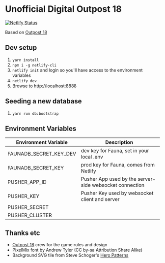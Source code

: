 # Unofficial Digital Outpost 18

[![Netlify Status](https://api.netlify.com/api/v1/badges/7ca17db6-f3f8-492f-ba65-403d810ab3c2/deploy-status)](https://app.netlify.com/sites/outpost18/deploys)

Based on [Outpost 18](http://playoutpost18.com)

## Dev setup

1. `yarn install`
1. `npm i -g netlify-cli`
1. `netlify init` and login so you'll have access to the environment variables
1. `netlify dev`
1. Browse to http://localhost:8888

## Seeding a new database

1. `yarn run db:bootstrap`

## Environment Variables

| Environment Variable | Description |
| --- | --- |
| FAUNADB_SECRET_KEY_DEV| dev key for Fauna, set in your local .env|
| FAUNADB_SECRET_KEY| prod key for Fauna, comes from Netlify |
| PUSHER_APP_ID | Pusher App used by the server-side websocket connection |
| PUSHER_KEY | Pusher Key used by websocket client and server |
| PUSHER_SECRET ||
| PUSHER_CLUSTER ||

## Thanks etc

* [Outpost 18](http://playoutpost18.com) crew for the game rules and design
* PixelMix font by Andrew Tyler (CC by-sa Attribution Share Alike)
* Background SVG tile from Steve Schoger's [Hero Patterns](https://www.heropatterns.com/)
